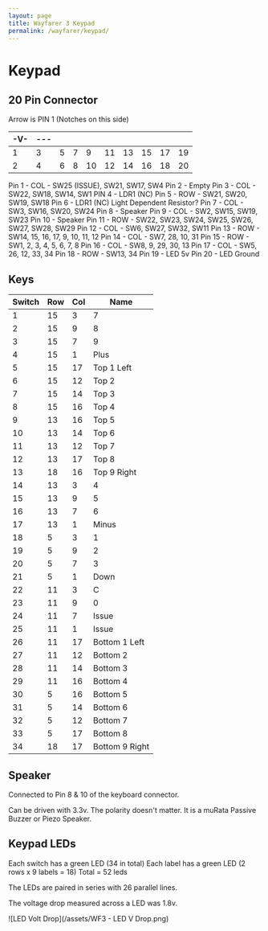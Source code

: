 ```yaml
---
layout: page
title: Wayfarer 3 Keypad
permalink: /wayfarer/keypad/
---
```

# Keypad

## 20 Pin Connector

Arrow is PIN 1 (Notches on this side)

| -V- | --- |     |     |     |     |     |     |     |     |
| --- | --- | --- | --- | --- | --- | --- | --- | --- | --- |
| 1   | 3   | 5   | 7   | 9   | 11  | 13  | 15  | 17  | 19  |
| 2   | 4   | 6   | 8   | 10  | 12  | 14  | 16  | 18  | 20  |


Pin 1 - COL - SW25 (ISSUE), SW21, SW17, SW4
Pin 2 - Empty
Pin 3 - COL - SW22, SW18, SW14, SW1
PIN 4 - LDR1 (NC)
Pin 5 - ROW - SW21, SW20, SW19, SW18
Pin 6 - LDR1 (NC) Light Dependent Resistor?
Pin 7 - COL - SW3, SW16, SW20, SW24
Pin 8 - Speaker
Pin 9 - COL - SW2, SW15, SW19, SW23
Pin 10 - Speaker
Pin 11 - ROW - SW22, SW23, SW24, SW25, SW26, SW27, SW28, SW29
Pin 12 - COL - SW6, SW27, SW32, SW11
Pin 13 - ROW - SW14, 15, 16, 17, 9, 10, 11, 12
Pin 14 - COL - SW7, 28, 10, 31
Pin 15 - ROW - SW1, 2, 3, 4, 5, 6, 7, 8
Pin 16 - COL - SW8, 9,  29, 30, 13
Pin 17 - COL - SW5, 26, 12, 33, 34
Pin 18 - ROW - SW13, 34
Pin 19 - LED 5v
Pin 20 - LED Ground

## Keys

| Switch | Row | Col | Name           |
| ------ | --- | --- | -------------- |
| 1      | 15  | 3   | 7              |
| 2      | 15  | 9   | 8              |
| 3      | 15  | 7   | 9              |
| 4      | 15  | 1   | Plus           |
| 5      | 15  | 17  | Top 1 Left     |
| 6      | 15  | 12  | Top 2          |
| 7      | 15  | 14  | Top 3          |
| 8      | 15  | 16  | Top 4          |
| 9      | 13  | 16  | Top 5          |
| 10     | 13  | 14  | Top 6          |
| 11     | 13  | 12  | Top 7          |
| 12     | 13  | 17  | Top 8          |
| 13     | 18  | 16  | Top 9 Right    |
| 14     | 13  | 3   | 4              |
| 15     | 13  | 9   | 5              |
| 16     | 13  | 7   | 6              |
| 17     | 13  | 1   | Minus          |
| 18     | 5   | 3   | 1              |
| 19     | 5   | 9   | 2              |
| 20     | 5   | 7   | 3              |
| 21     | 5   | 1   | Down           |
| 22     | 11  | 3   | C              |
| 23     | 11  | 9   | 0              |
| 24     | 11  | 7   | Issue          |
| 25     | 11  | 1   | Issue          |
| 26     | 11  | 17  | Bottom 1 Left  |
| 27     | 11  | 12  | Bottom 2       |
| 28     | 11  | 14  | Bottom 3       |
| 29     | 11  | 16  | Bottom 4       |
| 30     | 5   | 16  | Bottom 5       |
| 31     | 5   | 14  | Bottom 6       |
| 32     | 5   | 12  | Bottom 7       |
| 33     | 5   | 17  | Bottom 8       |
| 34     | 18  | 17  | Bottom 9 Right |

## Speaker

Connected to Pin 8 & 10 of the keyboard connector.

Can be driven with 3.3v. The polarity doesn't matter.
It is a muRata Passive Buzzer or Piezo Speaker.

## Keypad LEDs

Each switch has a green LED (34 in total)
Each label has a green LED (2 rows x 9 labels = 18)
Total = 52 leds

The LEDs are paired in series with 26 parallel lines.

The voltage drop measured across a LED was 1.8v.

![LED Volt Drop](/assets/WF3 - LED V Drop.png)